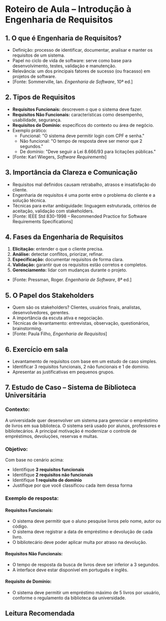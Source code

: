 


# Roteiro de Aula – Introdução à Engenharia de Requisitos

## 1. O que é Engenharia de Requisitos?

- Definição: processo de identificar, documentar, analisar e manter os requisitos de um sistema.
- Papel no ciclo de vida de software: serve como base para desenvolvimento, testes, validação e manutenção.
- Relevância: um dos principais fatores de sucesso (ou fracasso) em projetos de software.
- [Fonte: Sommerville, Ian. *Engenharia de Software*, 10ª ed.]

## 2. Tipos de Requisitos

- **Requisitos Funcionais:** descrevem o que o sistema deve fazer.
- **Requisitos Não Funcionais:** características como desempenho, usabilidade, segurança.
- **Requisitos de Domínio:** específicos do contexto ou área de negócio.
- Exemplo prático:
  - Funcional: "O sistema deve permitir login com CPF e senha."
  - Não funcional: "O tempo de resposta deve ser menor que 2 segundos."
  - De domínio: "Deve seguir a Lei 8.666/93 para licitações públicas."
- [Fonte: Karl Wiegers, *Software Requirements*]

## 3. Importância da Clareza e Comunicação

- Requisitos mal definidos causam retrabalho, atrasos e insatisfação do cliente.
- Engenharia de requisitos é uma ponte entre o problema do cliente e a solução técnica.
- Técnicas para evitar ambiguidade: linguagem estruturada, critérios de aceitação, validação com stakeholders.
- [Fonte: IEEE Std 830-1998 – Recommended Practice for Software Requirements Specifications]

## 4. Fases da Engenharia de Requisitos

1. **Elicitação:** entender o que o cliente precisa.
2. **Análise:** detectar conflitos, priorizar, refinar.
3. **Especificação:** documentar requisitos de forma clara.
4. **Validação:** garantir que os requisitos estão corretos e completos.
5. **Gerenciamento:** lidar com mudanças durante o projeto.

- [Fonte: Pressman, Roger. *Engenharia de Software*, 8ª ed.]

## 5. O Papel dos Stakeholders

- Quem são os stakeholders? Clientes, usuários finais, analistas, desenvolvedores, gerentes.
- A importância da escuta ativa e negociação.
- Técnicas de levantamento: entrevistas, observação, questionários, brainstorming.
- [Fonte: Paula Filho, *Engenharia de Requisitos*]


## 6. Exercício em sala

- Levantamento de requisitos com base em um estudo de caso simples.
- Identificar 3 requisitos funcionais, 2 não funcionais e 1 de domínio.
- Apresentar as justificativas em pequenos grupos.

## 7. Estudo de Caso – Sistema de Biblioteca Universitária

### Contexto:
A universidade quer desenvolver um sistema para gerenciar o empréstimo de livros em sua biblioteca. O sistema será usado por alunos, professores e bibliotecários. A principal motivação é modernizar o controle de empréstimos, devoluções, reservas e multas.

### Objetivo:
Com base no cenário acima:
- Identifique **3 requisitos funcionais**
- Identifique **2 requisitos não funcionais**
- Identifique **1 requisito de domínio**
- Justifique por que você classificou cada item dessa forma

### Exemplo de resposta:

#### Requisitos Funcionais:
- O sistema deve permitir que o aluno pesquise livros pelo nome, autor ou código.
- O sistema deve registrar a data de empréstimo e devolução de cada livro.
- O bibliotecário deve poder aplicar multa por atraso na devolução.

#### Requisitos Não Funcionais:
- O tempo de resposta da busca de livros deve ser inferior a 3 segundos.
- A interface deve estar disponível em português e inglês.

#### Requisito de Domínio:
- O sistema deve permitir um empréstimo máximo de 5 livros por usuário, conforme o regulamento da biblioteca da universidade.

## Leitura Recomendada
<!-- 
- [Sommerville, Capítulo 4 – Requisitos de Software](https://www.pearson.com)
- [Karl Wiegers – Software Requirements (Microsoft Press)](https://www.microsoftpressstore.com)
- [IEEE Std 830 – Requisitos de Software (Documentação Técnica)](https://ieeexplore.ieee.org/document/720574) -->
